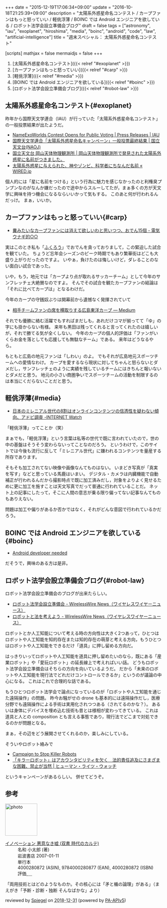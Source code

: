 +++
date = "2015-12-19T17:06:34+09:00"
update = "2016-10-18T21:25:39+09:00"
description = "太陽系外惑星命名コンテスト / カープファンはもっと怒っていい / 軽佻浮薄 / BOINC では Android エンジニアを欲している / ロボット法学会設立準備会ブログ"
draft = false
tags = ["astronomy", "iau", "exoplanet", "hiroshima", "media", "boinc", "android", "code", "law", "artificial-intelligence"]
title = "週末スペシャル： 太陽系外惑星命名コンテスト"

[scripts]
  mathjax = false
  mermaidjs = false
+++

1. [太陽系外惑星命名コンテスト]({{< relref "#exoplanet" >}})
1. [カープファンはもっと怒っていい]({{< relref "#carp" >}})
1. [軽佻浮薄]({{< relref "#media" >}})
1. [BOINC では Android エンジニアを欲している]({{< relref "#boinc" >}})
1. [ロボット法学会設立準備会ブログ]({{< relref "#robot-law" >}})

## 太陽系外惑星命名コンテスト{#exoplanet}

昨年から国際天文学連合（IAU）が行っていた「太陽系外惑星命名コンテスト」の一般投票結果が出たようだ。

- [NameExoWorlds Contest Opens for Public Voting | Press Releases | IAU](http://www.iau.org/news/pressreleases/detail/iau1511/)
- [国際天文学連合「太陽系外惑星命名キャンペーン」一般投票最終結果 | 国立天文台(NAOJ)](http://www.nao.ac.jp/news/topics/2015/20151215-nameexoworlds.html)
- [国立天文台 岡山天体物理観測所 | 岡山天体物理観測所で発見された太陽系外惑星に名前がつきました。](http://www.oao.nao.ac.jp/2015/12/15/nameexoworlds/)
- [太陽系外惑星に与えられた、神やゾンビ、科学者にちなんだ名前 « WIRED.jp](http://wired.jp/2015/12/18/exoplanet-new-names/)

個人的には「星に名前をつける」という行為に魅力を感じなかったのと利権臭プンプンなのがなんか嫌だったので途中からスルーしてたが，まぁ多くの方が天文学に興味を持つ機会になるならいいかって気もする。
このあと何が行われるんだっけ。
まぁ，いいか。

## カープファンはもっと怒っていい{#carp}

- [糞みたいなカープファンには消えて欲しいわと思いつつ、おでん15個 - 電気ウナギ的○○](http://blog.netandfield.com/shar/2015/12/15-3.html)

実はこのとき私も「[ふくろう](https://baldanders.info/blog/000760/)」でおでんを貪っておりまして，この緊迫した試合を観ていた。
ちょうど忘年会シーズンのピーク時期でもあり繁華街はどこも大盛り上がりだったのですよ。
いやぁ，負けたのは悔しいけど，ダレることのない面白い試合であった。

いや，もう，地元では「カープより点が取れるサッカーチーム」として今年のサンフレッチェ大絶賛なのですよ。
そんでその試合を観たカープファンの結論は「それに比べてカープは」となるわけだ。

今年のカープの守銭奴ぶりは開幕前から遺憾なく発揮されていて

- [相手チームファンの席を横取りする広島東洋カープ — Medium](https://medium.com/@spiegel/-12b10e655cd9)

それでも優勝に絡む活躍でもすればまだしも，あれだけコマが揃ってて「ゆ」の字にも掛からない有様。
来年も黒田は残ってくれると言ってくれたのは嬉しいが，それで勝てる気が全くしない。
今年のカープの個人的評価は「ファンがいくらお金を落としても応援しても無駄なチーム」である。
来年はどうなるやら。

もともと広島の地元ファンは「しわい」のよ。
でもそれが広島地元スポーツチームへの愛情なわけ。
カープを愛するなら現状に対してちゃんと怒らないとダメだし，サンフレッチェのように実績を残しているチームにはきちんと報いないとダメだと思う。
地元の小さい商圏争いでスポーツチームの活動を制限するのは本当にくだらないことだと思う。

## 軽佻浮薄{#media}

- [日本のミレニアル世代の8割はオンラインコンテンツの信憑性を疑わない傾向、アドビ調査 -INTERNET Watch](http://internet.watch.impress.co.jp/docs/news/20151218_736120.html)

「軽佻浮薄」ってことか（笑）

まぁでも，「軽佻浮薄」という言葉は私等の世代で既に言われていたので，世の中の基盤はそうそう変わらないってことなのだろう。
というわけで，このサイトでは今後も流行に反して「ミレニアル世代」に嫌われるコンテンツを量産する所存であります。

そもそも加工されてない映像や画像なんてものはない。
いまどき写真が「真実を写す」などと思っている馬鹿はいまい。
デジタル・カメラは内臓機能で自動補正が行われるんだから撮影時点で既に加工済みだし，対象をよりよく見せるために更に加工を施すことは天文写真でだって普通に行われていることだ。
ネット上の記事にしたって，そこに人間の意志が乗る限り偏ってない記事なんてものもありえない。

問題は加工や偏りがあるか否かではなく，それがどんな意図で行われているかだろう。

## BOINC では Android エンジニアを欲している{#boinc}

- [Android developer needed](http://boinc.berkeley.edu/dev/forum_thread.php?id=10677)

だそうで，興味のある方は是非。

## ロボット法学会設立準備会ブログ{#robot-law}

ロボット法学会設立準備会のブログが出来たらしい。

- [ロボット法学会設立準備会 - WirelessWire News（ワイヤレスワイヤーニュース）](https://wirelesswire.jp/author/robot_law/)
- [ロボットと法を考えよう - WirelessWire News（ワイヤレスワイヤーニュース）](https://wirelesswire.jp/2015/12/48688/)

ロボットとか人工知能について考える時の方向性は大きく2つあって，ひとつはロボットや人工知能を知的存在または知的存在の萌芽と考える方向，もうひとつはロボットや人工知能をできるだけ「道具」に押し留める方向だ。

はっきりいってロボットや人工知能を道具に押し留めたいのなら，既にある「産業ロボット」や「愛玩ロボット」の延長線上で考えればいい話。
どうもロボット法学会設立準備会はそちらの方向を向いているようだ。
だから「未来のロボットや人工知能を現行法でどれだけコントロールできるか」というのが議論の中心になる。
これはこれで合理的な話である。

もうひとつロボット法学会で論点になっているのが「ロボットや人工知能を通じた遠隔操作」の問題。
昨今お騒がせの drone も基本的には遠隔操作だし，医療分野でも遠隔操作による手術は実用化されつつある（されてるのかな？）。
あるいは身体にデバイスを埋め込む技術も昔とは様相が変わってきている。
これは道具と人との composition とも言える事態であり，現行法でどこまで対処できるのかが問題となる。

まぁ，その辺をどう展開させてくれるのか，楽しみにしている。

そういやロボット絡みで

- [Campaign to Stop Killer Robots](http://www.stopkillerrobots.org/)
- [「キラーロボット」はアカウンタビリティを欠く　法的責任追及にさまざまな困難、禁止が当然 | ヒューマン・ライツ・ウォッチ](http://www.huffingtonpost.jp/human-rights-watch-japan/killer-robot_b_7038168.html)

というキャンペーンがあるらしい。
併せてどうぞ。

## 参考

<div class="hreview">
  <div class="photo"><a class="item url" href="https://www.amazon.co.jp/dp/4000280872?tag=baldandersinf-22&linkCode=ogi&th=1&psc=1"><img src="https://m.media-amazon.com/images/I/31e2h91IUWL._SL160_.jpg" width="103" alt="photo"></a></div>
  <dl class="fn">
    <dt><a href="https://www.amazon.co.jp/dp/4000280872?tag=baldandersinf-22&linkCode=ogi&th=1&psc=1">イノベーション 悪意なき嘘 (双書 時代のカルテ)</a></dt>
    <dd>名和 小太郎 (著)</dd>
    <dd>岩波書店 2007-01-11</dd>
    <dd>単行本</dd>
    <dd>4000280872 (ASIN), 9784000280877 (EAN), 4000280872 (ISBN)</dd>
    <dd>評価<abbr class="rating fa-sm" title="4">&nbsp;<i class="fas fa-star"></i>&nbsp;<i class="fas fa-star"></i>&nbsp;<i class="fas fa-star"></i>&nbsp;<i class="fas fa-star"></i>&nbsp;<i class="far fa-star"></i></abbr></dd>
  </dl>
  <p class="description">「両用技術とはどのようなものか。その核心には「矛と楯の論理」がある」（まえがき「予断・診断・独断 そんなばかな」より）</p>
  <p class="powered-by">reviewed by <a href='#maker' class='reviewer'>Spiegel</a> on <abbr class="dtreviewed" title="2018-12-31">2018-12-31</abbr> (powered by <a href="https://affiliate.amazon.co.jp/assoc_credentials/home">PA-APIv5</a>)</p>
</div>
